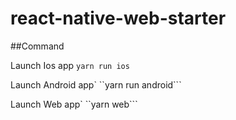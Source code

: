 # react-native-web-starter

##Command

Launch Ios app
```yarn run ios``` 

Launch Android app`
``yarn run android``` 

Launch Web app`
``yarn web``` 
